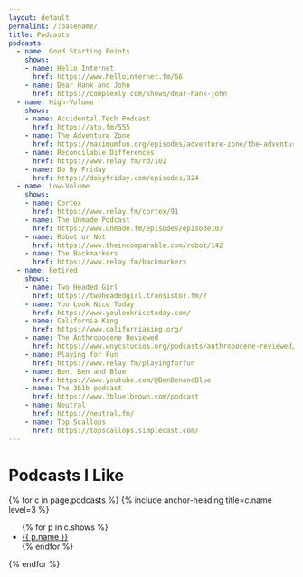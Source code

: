 ```yaml
---
layout: default
permalink: /:basename/
title: Podcasts
podcasts:
  - name: Good Starting Points
    shows:
    - name: Hello Internet
      href: https://www.hellointernet.fm/66
    - name: Dear Hank and John
      href: https://complexly.com/shows/dear-hank-john
  - name: High-Volume
    shows:
    - name: Accidental Tech Podcast
      href: https://atp.fm/555
    - name: The Adventure Zone
      href: https://maximumfun.org/episodes/adventure-zone/the-adventure-zone-presents-the-ballad-of-bigfoot-an-amnesty-story/
    - name: Reconcilable Differences
      href: https://www.relay.fm/rd/102
    - name: Do By Friday
      href: https://dobyfriday.com/episodes/324
  - name: Low-Volume
    shows:
    - name: Cortex
      href: https://www.relay.fm/cortex/91
    - name: The Unmade Podcast
      href: https://www.unmade.fm/episodes/episode107
    - name: Robot or Not
      href: https://www.theincomparable.com/robot/142
    - name: The Backmarkers
      href: https://www.relay.fm/backmarkers
  - name: Retired
    shows:
    - name: Two Headed Girl
      href: https://twoheadedgirl.transistor.fm/7
    - name: You Look Nice Today
      href: https://www.youlooknicetoday.com/
    - name: California King
      href: https://www.californiaking.org/
    - name: The Anthropocene Reviewed
      href: https://www.wnycstudios.org/podcasts/anthropocene-reviewed/episodes/anthropocene-reviewed-hall-presidents-and-new-partner
    - name: Playing for Fun
      href: https://www.relay.fm/playingforfun
    - name: Ben, Ben and Blue
      href: https://www.youtube.com/@BenBenandBlue
    - name: The 3b1b podcast
      href: https://www.3blue1brown.com/podcast
    - name: Neutral
      href: https://neutral.fm/
    - name: Top Scallops
      href: https://topscallops.simplecast.com/
---
```

# Podcasts I Like

{% for c in page.podcasts %}
  {% include anchor-heading title=c.name level=3 %}
  <ul>
  {% for p in c.shows %}
    <li><a href="{{ p.href }}">{{ p.name }}</a></li>
  {% endfor %}
  </ul>
{% endfor %}
